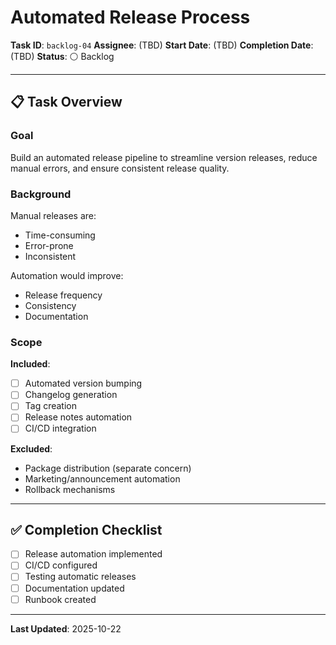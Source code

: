 # Automated Release Process

**Task ID**: `backlog-04`
**Assignee**: (TBD)
**Start Date**: (TBD)
**Completion Date**: (TBD)
**Status**: ⚪ Backlog

---

## 📋 Task Overview

### Goal
Build an automated release pipeline to streamline version releases, reduce manual errors, and ensure consistent release quality.

### Background
Manual releases are:
- Time-consuming
- Error-prone
- Inconsistent

Automation would improve:
- Release frequency
- Consistency
- Documentation

### Scope
**Included**:
- [ ] Automated version bumping
- [ ] Changelog generation
- [ ] Tag creation
- [ ] Release notes automation
- [ ] CI/CD integration

**Excluded**:
- Package distribution (separate concern)
- Marketing/announcement automation
- Rollback mechanisms

---

## ✅ Completion Checklist

- [ ] Release automation implemented
- [ ] CI/CD configured
- [ ] Testing automatic releases
- [ ] Documentation updated
- [ ] Runbook created

---

**Last Updated**: 2025-10-22
